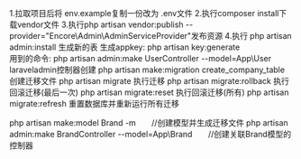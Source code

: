 1.拉取项目后将 env.example复制一份改为 .env文件
2.执行composer install下载vendor文件
3.执行php artisan vendor:publish --provider="Encore\Admin\AdminServiceProvider"发布资源
4.执行 php artisan admin:install 生成新的表
生成appkey: php artisan key:generate  
用到的命令:
php artisan admin:make UserController --model=App\User  laraveladmin控制器创建
php artisan make:migration create_company_table  创建迁移文件
php artisan migrate   执行迁移
php artisan migrate:rollback  执行回滚迁移(最后一次)
php artisan migrate:reset   执行回滚迁移(所有)
php artisan migrate:refresh  重置数据库并重新运行所有迁移

php artisan make:model Brand -m　　//创建模型并生成迁移文件
php artisan admin:make BrandController --model=App\Brand　　//创建关联Brand模型的控制器

